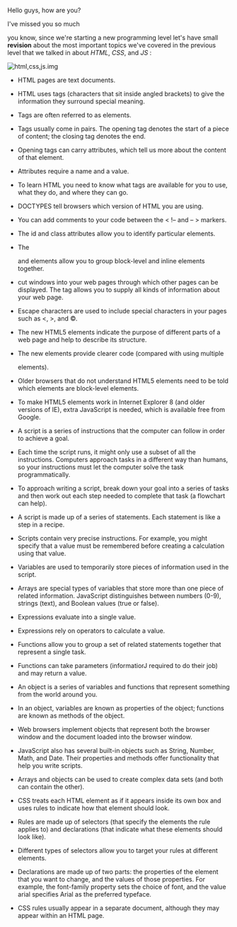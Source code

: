 Hello guys, how are you? 

I've missed you so much

you know, since we're starting a new programming level let's have small **revision** about the most important topics we've covered in the previous level that we talked in about *HTML*, *CSS*, and *JS* :

![html,css,js.img](https://qph.fs.quoracdn.net/main-qimg-d46874fe1c78ad54e201c24a81ed4a40)

* HTML pages are text documents.

* HTML uses tags (characters that sit inside angled brackets) to give the information they surround special meaning.

* Tags are often referred to as elements.

* Tags usually come in pairs. The opening tag denotes the start of a piece of content; the closing tag denotes the end.

* Opening tags can carry attributes, which tell us more about the content of that element.

* Attributes require a name and a value.

* To learn HTML you need to know what tags are available for you to use, what they do, and where they can go.

* DOCTYPES tell browsers which version of HTML you are using.

* You can add comments to your code between the < !– and – > markers.

* The id and class attributes allow you to identify particular elements.

* The <div> and elements allow you to group block-level and inline elements together.

* cut windows into your web pages through which other pages can be displayed.
The tag allows you to supply all kinds of information about your web page.

* Escape characters are used to include special characters in your pages such as <, >, and ©.

* The new HTML5 elements indicate the purpose of different parts of a web page and help to describe its structure.

* The new elements provide clearer code (compared with using multiple <div> elements).

* Older browsers that do not understand HTML5 elements need to be told which elements are block-level elements.

* To make HTML5 elements work in Internet Explorer 8 (and older versions of IE), extra JavaScript is needed, which is available free from Google.

* A script is a series of instructions that the computer can follow in order to achieve a goal.

* Each time the script runs, it might only use a subset of all the instructions.
Computers approach tasks in a different way than humans, so your instructions must let the computer solve the task programmatically.

* To approach writing a script, break down your goal into a series of tasks and then work out each step needed to complete that task (a flowchart can help).

* A script is made up of a series of statements. Each statement is like a step in a recipe.

* Scripts contain very precise instructions. For example, you might specify that a value must be remembered before creating a calculation using that value.

* Variables are used to temporarily store pieces of information used in the script.

* Arrays are special types of variables that store more than one piece of related information. JavaScript distinguishes between numbers (0-9), strings (text), and Boolean values (true or false).

* Expressions evaluate into a single value.

* Expressions rely on operators to calculate a value.

* Functions allow you to group a set of related statements together that represent a single task.

* Functions can take parameters (informatiorJ required to do their job) and may return a value.

* An object is a series of variables and functions that represent something from the world around you.

* In an object, variables are known as properties of the object; functions are known as methods of the object.

* Web browsers implement objects that represent both the browser window and the document loaded into the browser window.

* JavaScript also has several built-in objects such as String, Number, Math, and Date. Their properties and methods offer functionality that help you write scripts.

* Arrays and objects can be used to create complex data sets (and both can contain the other).

* CSS treats each HTML element as if it appears inside its own box and uses rules to indicate how that element should look.

* Rules are made up of selectors (that specify the elements the rule applies to) and declarations (that indicate what these elements should look like).

* Different types of selectors allow you to target your rules at different elements.

* Declarations are made up of two parts: the properties of the element that you want to change, and the values of those properties. For example, the font-family property sets the choice of font, and the value arial specifies Arial as the preferred typeface.

* CSS rules usually appear in a separate document, although they may appear within an HTML page.